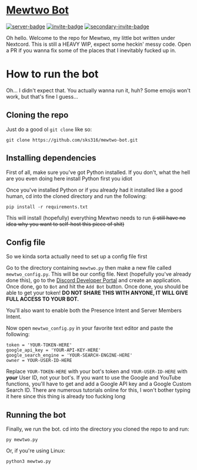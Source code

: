 # [Mewtwo Bot](https://mewtwo-bot.carrd.co)
[![server-badge][]][server] [![invite-badge][]][invite] [![secondary-invite-badge][]][secondary-invite]

Oh hello. Welcome to the repo for Mewtwo, my little bot written under Nextcord. This is still a HEAVY WIP, expect some heckin' messy code. Open a PR if you wanna fix some of the places that I inevitably fucked up in.

# How to run the bot
Oh... I didn't expect that. You actually wanna run it, huh? Some emojis won't work, but that's fine I guess...
## Cloning the repo
Just do a good ol `git clone` like so:
```
git clone https://github.com/sks316/mewtwo-bot.git
```
## Installing dependencies
First of all, make sure you've got Python installed. If you don't, what the hell are you even doing here install Python first you idiot

Once you've installed Python or if you already had it installed like a good human, cd into the cloned directory and run the following:
```
pip install -r requirements.txt
```
This will install (hopefully) everything Mewtwo needs to run ~~(i still have no idea why you want to self-host this piece of shit)~~
## Config file
So we kinda sorta actually need to set up a config file first

Go to the directory containing `mewtwo.py` then make a new file called `mewtwo_config.py`. This will be our config file.
Next (hopefully you've already done this), go to the [Discord Developer Portal](https://discordapp.com/developers/applications/) and create an application. Once done, go to `Bot` and hit the `Add Bot` button. Once done, you should be able to get your token! **DO NOT SHARE THIS WITH ANYONE, IT WILL GIVE FULL ACCESS TO YOUR BOT.**

You'll also want to enable both the Presence Intent and Server Members Intent.

Now open `mewtwo_config.py` in your favorite text editor and paste the following:
```
token = 'YOUR-TOKEN-HERE'
google_api_key = 'YOUR-API-KEY-HERE'
google_search_engine = 'YOUR-SEARCH-ENGINE-HERE'
owner = YOUR-USER-ID-HERE
```
Replace `YOUR-TOKEN-HERE` with your bot's token and `YOUR-USER-ID-HERE` with ***your*** User ID, not your bot's. If you want to use the Google and YouTube functions, you'll have to get and add a Google API key and a Google Custom Search ID. There are numerous tutorials online for this, I won't bother typing it here since this thing is already too fucking long
## Running the bot
Finally, we run the bot. cd into the directory you cloned the repo to and run:
```
py mewtwo.py
```
Or, if you're using Linux:
```
python3 mewtwo.py
```


[server]: https://discord.gg/kDC9tW7
[server-badge]: https://img.shields.io/discord/444344089878724619.svg?style=for-the-badge&logo=discord&colorB=7289DA

[invite]: https://discordapp.com/oauth2/authorize?client_id=442154636028280843&scope=bot&permissions=8&redirect_uri=https%3A%2F%2Fsks316.github.io%2Fmewtwo%2Fthanks&response_type=code&prompt=none
[invite-badge]: https://img.shields.io/badge/invite%20mewtwo-click%20here-black.svg?style=for-the-badge&colorB=8253C3

[secondary-invite]: https://discordapp.com/oauth2/authorize?client_id=442154636028280843&scope=bot&permissions=388160&redirect_uri=https%3A%2F%2Fsks316.github.io%2Fmewtwo%2Fthanks&response_type=code&prompt=none
[secondary-invite-badge]: https://img.shields.io/badge/or%20use%20this%20invite-click%20here-black.svg?style=for-the-badge&colorB=8253C3
